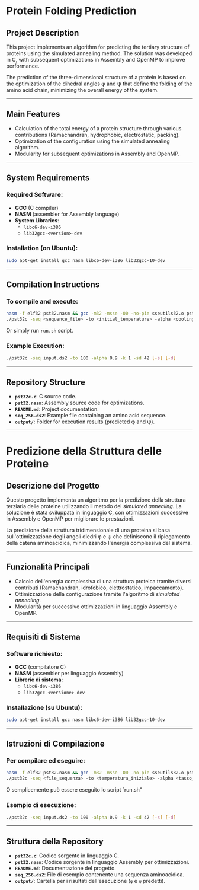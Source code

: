 
# **Protein Folding Prediction**

## **Project Description**
This project implements an algorithm for predicting the tertiary structure of proteins using the simulated annealing method.
The solution was developed in C, with subsequent optimizations in Assembly and OpenMP to improve performance.

The prediction of the three-dimensional structure of a protein is based on the optimization of the dihedral angles φ and ψ that define the folding
of the amino acid chain, minimizing the overall energy of the system.

---

## **Main Features**
- Calculation of the total energy of a protein structure through various contributions (Ramachandran, hydrophobic, electrostatic, packing).
- Optimization of the configuration using the simulated annealing algorithm.
- Modularity for subsequent optimizations in Assembly and OpenMP.

---

## **System Requirements**
### Required Software:
- **GCC** (C compiler)
- **NASM** (assembler for Assembly language)
- **System Libraries**:
  - `libc6-dev-i386`
  - `lib32gcc-<version>-dev`

### Installation (on Ubuntu):
```bash
sudo apt-get install gcc nasm libc6-dev-i386 lib32gcc-10-dev
```

---

## **Compilation Instructions**
### To compile and execute:
```bash
nasm -f elf32 pst32.nasm && gcc -m32 -msse -O0 -no-pie sseutils32.o pst32.o pst32c.c -o pst32c -lm
./pst32c -seq <sequence_file> -to <initial_temperature> -alpha <cooling_rate> -k <constant> -sd <seed>
```

Or simply run `run.sh` script.

### Example Execution:
```bash
./pst32c -seq input.ds2 -to 100 -alpha 0.9 -k 1 -sd 42 [-s] [-d]
```

---

## **Repository Structure**
- **`pst32c.c`**: C source code.
- **`pst32.nasm`**: Assembly source code for optimizations.
- **`README.md`**: Project documentation.
- **`seq_256.ds2`**: Example file containing an amino acid sequence.
- **`output/`**: Folder for execution results (predicted φ and ψ).

---

# **Predizione della Struttura delle Proteine**

## **Descrizione del Progetto**
Questo progetto implementa un algoritmo per la predizione della struttura terziaria delle proteine utilizzando il metodo del *simulated annealing*.
La soluzione è stata sviluppata in linguaggio C, con ottimizzazioni successive in Assembly e OpenMP per migliorare le prestazioni.

La predizione della struttura tridimensionale di una proteina si basa sull'ottimizzazione degli angoli diedri φ e ψ che definiscono il ripiegamento della catena
aminoacidica, minimizzando l'energia complessiva del sistema.

---

## **Funzionalità Principali**
- Calcolo dell'energia complessiva di una struttura proteica tramite diversi contributi (Ramachandran, idrofobico, elettrostatico, impaccamento).
- Ottimizzazione della configurazione tramite l'algoritmo di *simulated annealing*.
- Modularità per successive ottimizzazioni in linguaggio Assembly e OpenMP.

---

## **Requisiti di Sistema**
### Software richiesto:
- **GCC** (compilatore C)
- **NASM** (assembler per linguaggio Assembly)
- **Librerie di sistema**:
  - `libc6-dev-i386`
  - `lib32gcc-<versione>-dev`

### Installazione (su Ubuntu):
```bash
sudo apt-get install gcc nasm libc6-dev-i386 lib32gcc-10-dev
```

---

## **Istruzioni di Compilazione**
### Per compilare ed eseguire:
```bash
nasm -f elf32 pst32.nasm && gcc -m32 -msse -O0 -no-pie sseutils32.o pst32.o pst32c.c -o pst32c -lm
./pst32c -seq <file_sequenza> -to <temperatura_iniziale> -alpha <tasso_raffreddamento> -k <costante> -sd <seed>
```

O semplicemente può essere eseguito lo script `run.sh"
### Esempio di esecuzione:
```bash
./pst32c -seq input.ds2 -to 100 -alpha 0.9 -k 1 -sd 42 [-s] [-d]
```

---

## **Struttura della Repository**
- **`pst32c.c`**: Codice sorgente in linguaggio C.
- **`pst32.nasm`**: Codice sorgente in linguaggio Assembly per ottimizzazioni.
- **`README.md`**: Documentazione del progetto.
- **`seq_256.ds2`**: File di esempio contenente una sequenza aminoacidica.
- **`output/`**: Cartella per i risultati dell'esecuzione (`φ` e `ψ` predetti).
